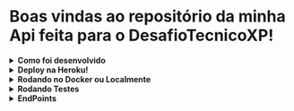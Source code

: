# Boas vindas ao repositório da minha Api feita para o DesafioTecnicoXP!

<details>
  <summary><strong>Como foi desenvolvido</strong></summary><br />
  
  <p> A linguagem utilizada no projeto foi TypeScript.  </p>
  <p> Resolvi utilizá-la porque sua tipagem confere mais organização e confiança em um código, principalmente de back-end. Além de ter características mais próximas ao c#, como POO, do que o JavaScript.  </p>
  <p> Para tornar mais real as simulações feitas através da aplicação, estou utilizando um banco myql remoto, para guardar e buscar informações de forma dinâmica. </p>
  <p> Api produzida com camadas de controller, service, model e middlewares.</p>
</details>

<details>
  <summary><strong>Deploy na Heroku!</strong></summary><br />
  
  <p> O deploy da aplicação foi feito na plataforma Heroku, onde tive experiência e subir aplicações na Trybe.</p>
  <p> Dessa forma a Api está pronta para receber requisições através do link https://api-desafioxp.herokuapp.com/ seguido de todos endpoints que o projeto possui.</p:>
  <p> Está configurado o endpoint https://api-desafioxp.herokuapp.com/docs para a documentação da Api feita através do Swagger.</p>
</details> 

<details>
  <summary><strong>Rodando no Docker ou Localmente</strong></summary><br/>
  
  ## Com Docker

   <p> Rode o serviço `DesafioTecnicoXP` com o comando `docker-compose up -d`.</p>
   <p> Esse serviço irá inicializar um container chamado `DesafioTecnicoXP`.</p>
   <p> A partir daqui você pode rodar o container `DesafioTecnicoXP` via CLI ou abri-lo no VS Code.</p>

   <p> Use o comando `docker exec -it DesafioTecnicoXP bash`.</p>
   <p> Ele te dará acesso ao terminal interativo do container criado pelo compose, que está rodando em segundo plano.</p>

  <p> Instale as dependências com `npm install`</p>
    <p> Passos para executar:</p>
    <p> Primeiramente rode o comando `npm run db`, isso fará com que o banco mysql utilizado para tornar o projeto mais completo, receba as configurações iniciais, como tabelas, colunas e etc.</p>
    <p> Agora já podemos colocar a API no ar. Rode o comando `npm run start:test`.</p>
    <p> O serviço está configurado para rodar na porta 3001 de sua máquina local. A partir de agora já podemos enviar requisições para esta porta!</p>
  
   ## Sem Docker
  
  <p> Instale as dependências com `npm install`</p>
   <p> Passos para executar:</p>
     <p> Primeiramente rode o comando `npm run db`, isso fará com que o banco mysql utilizado para tornar o projeto mais completo, receba as configurações iniciais, como tabelas, colunas e etc.</p>
     <p> Agora já podemos colocar a API no ar. Rode o comando `npm run start:test`.</p>
     <p> O serviço está configurado para rodar na porta 3000 de sua máquina local. A partir de agora já podemos enviar requisições para esta porta!</p>
   <br/>
</details>

<details>
   <summary><strong> Rodando Testes </strong></summary><br />

  <p> Para inicar os testes da aplicação é muito simples. Execute a aplicação com npm run start:test e rode o comando npm test em seu terminal.</p>
   <p> São 4 testes que testam de forma bem completa a aplicação, mas claro que quanto mais melhor e isso está no meu planejamento para o futuro!</p>
   <br/>
</details>

<details>
   <summary><strong> EndPoints </strong></summary><br />

  <p> A Api está documentada através do SwaggerUI. </p>
  <p> Peço então que acessem o documento, através do endpoint https://api-desafioxp.herokuapp.com/docs, ou se estiver rodando localmente a aplicação através de http://localhost:3000/docs (Local) ou http://localhost:3001/docs (Docker), para que vejam todas as possibilidades que a Api oferece!</p>
   <br/>
</details>
